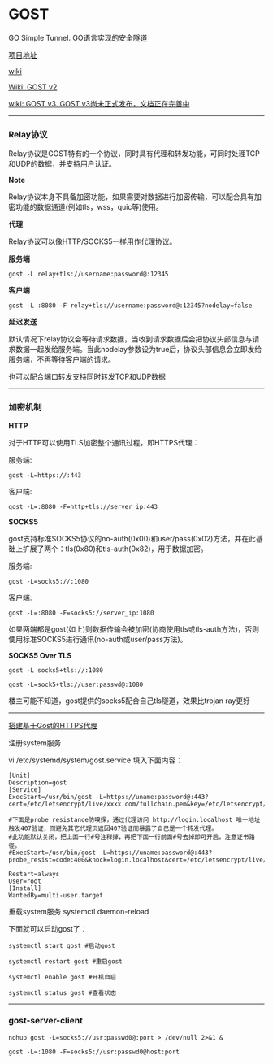 # GOST

GO Simple Tunnel. GO语言实现的安全隧道


[项目地址](https://github.com/ginuerzh/gost)

[wiki](https://gost.run)

[Wiki: GOST v2 ](https://docs.ginuerzh.xyz/gost/)

[wiki: GOST v3. GOST v3尚未正式发布，文档正在完善中](https://latest.gost.run)
 
---

### Relay协议

Relay协议是GOST特有的一个协议，同时具有代理和转发功能，可同时处理TCP和UDP的数据，并支持用户认证。

**Note**

Relay协议本身不具备加密功能，如果需要对数据进行加密传输，可以配合具有加密功能的数据通道(例如tls，wss，quic等)使用。

**代理**

Relay协议可以像HTTP/SOCKS5一样用作代理协议。

**服务端**

    gost -L relay+tls://username:password@:12345

**客户端**

    gost -L :8080 -F relay+tls://username:password@:12345?nodelay=false
     
**延迟发送**

默认情况下relay协议会等待请求数据，当收到请求数据后会把协议头部信息与请求数据一起发给服务端。当此nodelay参数设为true后，协议头部信息会立即发给服务端，不再等待客户端的请求。

也可以配合端口转发支持同时转发TCP和UDP数据



---
### 加密机制

**HTTP**

对于HTTP可以使用TLS加密整个通讯过程，即HTTPS代理：

服务端:

    gost -L=https://:443

客户端:

    gost -L=:8080 -F=http+tls://server_ip:443


**SOCKS5**

gost支持标准SOCKS5协议的no-auth(0x00)和user/pass(0x02)方法，并在此基础上扩展了两个：tls(0x80)和tls-auth(0x82)，用于数据加密。

服务端:

    gost -L=socks5://:1080

客户端:

    gost -L=:8080 -F=socks5://server_ip:1080

如果两端都是gost(如上)则数据传输会被加密(协商使用tls或tls-auth方法)，否则使用标准SOCKS5进行通讯(no-auth或user/pass方法)。



**SOCKS5 Over TLS**

    gost -L socks5+tls://:1080

    gost -L=sock5+tls://user:passwd@:1080


楼主可能不知道，gost提供的socks5配合自己tls隧道，效果比trojan ray更好


---
[搭建基于Gost的HTTPS代理 ](https://1kb.day/posts/gost_https_proxy.html)

注册system服务

vi /etc/systemd/system/gost.service 填入下面内容：

```
[Unit]
Description=gost
[Service]
ExecStart=/usr/bin/gost -L=https://uname:password@:443?cert=/etc/letsencrypt/live/xxxx.com/fullchain.pem&key=/etc/letsencrypt/live/xxxx.com/privkey.pem

#下面是probe_resistance防嗅探，通过代理访问 http://login.localhost 唯一地址触发407验证，而避免其它代理页返回407验证而暴露了自己是一个转发代理。
#此功能默认关闭，把上面一行#号注释掉，再把下面一行前面#号去掉即可开启，注意证书路径。
#ExecStart=/usr/bin/gost -L=https://uname:password@:443?probe_resist=code:400&knock=login.localhost&cert=/etc/letsencrypt/live/xxxx.com/fullchain.pem&key=/etc/letsencrypt/live/xxxx.com/privkey.pem

Restart=always
User=root
[Install]
WantedBy=multi-user.target
```

重载system服务 systemctl daemon-reload

下面就可以启动gost了：

```
systemctl start gost #启动gost

systemctl restart gost #重启gost

systemctl enable gost #开机自启

systemctl status gost #查看状态
```

---

### gost-server-client
```
nohup gost -L=socks5://usr:passwd0@:port > /dev/null 2>&1 &

gost -L=:1080 -F=socks5://usr:passwd0@host:port
```
